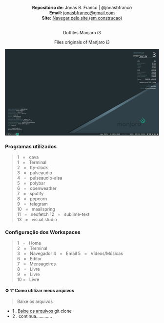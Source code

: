 
<p align='center'><b>Repositório de:</b> Jonas B. Franco | @jonasbfranco<br>
<b>Email:</b> <a href='mailto:jonasbfranco@gmail.com'>jonasbfranco@gmail.com</a><br>
<b>Site:</b> <a href='https://jonasbfranco.github.io/'>Navegar pelo site (em construcao)</a></p>

<p align='center'><br> Dotfiles Manjaro i3 </p>
<p align='center'> Files originals of Manjaro i3 </p>


![Print of Desktop Manjaro i3](https://github.com/jonasbfranco/dotfiles_manjaro_i3/blob/master/desktop_print.png)

### Programas utilizados
> 1&nbsp;&nbsp;&nbsp;=&nbsp;&nbsp;&nbsp;cava  
> 1&nbsp;&nbsp;&nbsp;=&nbsp;&nbsp;&nbsp;Terminal  
> 2&nbsp;&nbsp;&nbsp;=&nbsp;&nbsp;&nbsp;tty-clock  
> 3&nbsp;&nbsp;&nbsp;=&nbsp;&nbsp;&nbsp;pulseaudio  
> 4&nbsp;&nbsp;&nbsp;=&nbsp;&nbsp;&nbsp;pulseaudio-alsa  
> 5&nbsp;&nbsp;&nbsp;=&nbsp;&nbsp;&nbsp;polybar  
> 6&nbsp;&nbsp;&nbsp;=&nbsp;&nbsp;&nbsp;openweather  
> 7&nbsp;&nbsp;&nbsp;=&nbsp;&nbsp;&nbsp;spotify  
> 8&nbsp;&nbsp;&nbsp;=&nbsp;&nbsp;&nbsp;popcorn  
> 9&nbsp;&nbsp;&nbsp;=&nbsp;&nbsp;&nbsp;telegram  
> 10&nbsp;&nbsp;&nbsp;=&nbsp;&nbsp;&nbsp;maailspring  
> 11&nbsp;&nbsp;&nbsp;=&nbsp;&nbsp;&nbsp;neofetch 
> 12&nbsp;&nbsp;&nbsp;=&nbsp;&nbsp;&nbsp;sublime-text  
> 13&nbsp;&nbsp;&nbsp;=&nbsp;&nbsp;&nbsp;visual studio  


### Configuração dos Workspaces
> 1&nbsp;&nbsp;&nbsp;=&nbsp;&nbsp;&nbsp;Home  
> 2&nbsp;&nbsp;&nbsp;=&nbsp;&nbsp;&nbsp;Terminal  
> 3&nbsp;&nbsp;&nbsp;=&nbsp;&nbsp;&nbsp;Navegador 
> 4&nbsp;&nbsp;&nbsp;=&nbsp;&nbsp;&nbsp;Email 
> 5&nbsp;&nbsp;&nbsp;=&nbsp;&nbsp;&nbsp;Vídeos/Músicas  
> 6&nbsp;&nbsp;&nbsp;=&nbsp;&nbsp;&nbsp;Editor  
> 7&nbsp;&nbsp;&nbsp;=&nbsp;&nbsp;&nbsp;Mensageiros  
> 8&nbsp;&nbsp;&nbsp;=&nbsp;&nbsp;&nbsp;Livre  
> 9&nbsp;&nbsp;&nbsp;=&nbsp;&nbsp;&nbsp;Livre  
> 10&nbsp;=&nbsp;&nbsp;&nbsp;Livre  


#### ⚙ 1° Como utilizar meus arquivos 
> Baixe os arquivos 
* 1 . [Baixe os arquivos ](https://github.com/jonasbfranco/dotfiles_manjaro_i3.git ) git clone  
* 2 . continua.............  




